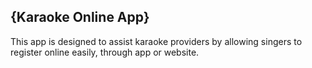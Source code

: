 {Karaoke Online App}
--------------------

This app is designed to assist karaoke 
providers by allowing singers to 
register online easily, through app
or website.  
